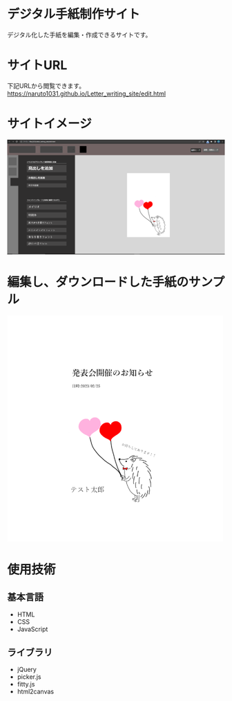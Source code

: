 # **デジタル手紙制作サイト**
デジタル化した手紙を編集・作成できるサイトです。

# サイトURL
下記URLから閲覧できます。
<br>
https://naruto1031.github.io/Letter_writing_site/edit.html

# サイトイメージ

![edit](./Letter_editor.png)

# 編集し、ダウンロードした手紙のサンプル
<img src="./サンプルイメージ.png" width="500px">

# 使用技術
## 基本言語
- HTML
- CSS
- JavaScript
## ライブラリ
- jQuery
- picker.js
- fitty.js
- html2canvas
